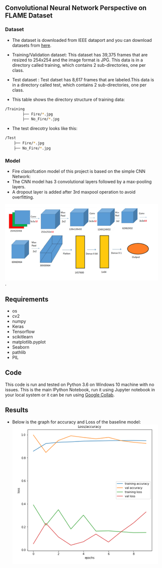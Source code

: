 ## Convolutional Neural Network Perspective on FLAME Dataset

### Dataset
* The dataset is downloaded from IEEE dataport and you can download datasets from [here](https://essexuniversity-my.sharepoint.com/:f:/g/personal/hr17576_essex_ac_uk/EplQh6rwA8pJhHP0jKfg6-kBVHyb1BE9TCAj4MVR0tyOEA?e=Uo6PLD).
* Training/Validation dataset: This dataset has 39,375 frames that are resized to 254x254 and the image format is JPG. This data is in a directory called training, which contains 2 sub-directories, one per class.
* Test dataset : Test datset has 8,617 frames that are labeled.This data is in a directory called test, which contains 2 sub-directories, one per class.

* This table shows the directory structure of training data:
```bash
/Training
        ├── Fire/*.jpg
        ├── No_Fire/*.jpg
```
* The test direcotry looks like this:
```bash
/Test
    ├── Fire/*.jpg
    ├── No_Fire/*.jpg
```

### Model
* Fire classifcation model of this project is based on the simple CNN Network:
* The CNN model has 3 convolutional layers followed by a max-pooling layers.
* A dropout layer is added after 3rd maxpool operation to avoid overfitting.

![BaseModel:Simple CNN](https://github.com/smrutisanchita/CE888/blob/main/Project_1/Baseline1.png). 

## Requirements
* os
* cv2
* numpy
* Keras 
* Tensorflow
* scikitlearn
* matplotlib.pyplot
* Seaborn
* pathlib
* PIL

## Code
This code is run and tested on Python 3.6 on Windows 10  machine with no issues.
This is the main IPython Notebook, run it using Jupyter notebook in your local system or it can be run using [Google Collab](https://colab.research.google.com).

## Results
* Below is the graph for accuracy and Loss of the baseline model:
![Accuracy](https://github.com/smrutisanchita/CE888/blob/main/Project_1/accuracy.PNG)

